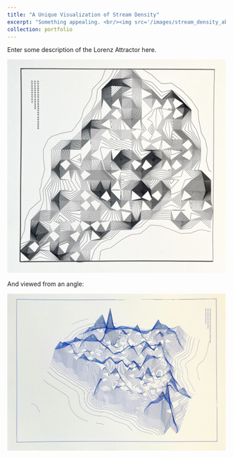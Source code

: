 ```yaml
---
title: "A Unique Visualization of Stream Density"
excerpt: "Something appealing. <br/><img src='/images/stream_density_above.jpg'>"
collection: portfolio
---
```


Enter some description of the Lorenz Attractor here.

<img src='/images/stream_density_above.jpg'>

And viewed from an angle:

<img src='/images/stream_density.jpg'>
